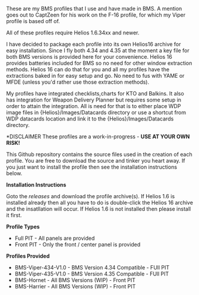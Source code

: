 These are my BMS profiles that I use and have made in BMS. A mention goes out to CaptZeen for his work on the F-16 profile, for which my Viper profile is based off of.

All of these profiles require Helios 1.6.34xx and newer.

I have decided to package each profile into its own Helios16 archive for easy installation. Since I fly both 4.34 and 4.35 at the moment a key file for both BMS versions is provided here for your convenience. Helios 16 provides batteries included for BMS so no need for other window extraction methods. Helios 16 can do that for you and all my profiles have the extractions baked in for easy setup and go. No need to fus with YAME or MFDE (unless you'd rather use those extraction methods).

My profiles have integrated checklists,charts for KTO and Balkins. It also has integration for Weapon Delivery Planner but requires some setup in order to attain the integration. All is need for that is to either place WDP image files in {Helios}/Images/Datacards directory or use a shortcut from WDP datacards location and link it to the {Helios}/Images/Datacards directory.

*DISCLAIMER These profiles are a work-in-progress - **USE AT YOUR OWN RISK!**

This Github repository contains the source files used in the creation of each profile. You are free to download the source and tinker you heart away. If you just want to install the profile then see the installation instructions below.

**Installation Instructions**

Goto the *releases* and download the profile archive(s). If Helios 1.6 is installed already then all you have to do is double-click the Helios 16 archive and the insatllation will occur. If Helios 1.6 is not installed then please install it first.

**Profile Types**
* Full PIT - All panels are provided
* Front PIT - Only the front / center panel is provided


**Profiles Provided**
* BMS-Viper-434-V1.0 - BMS Version 4.34 Compatible - FUll PIT
* BMS-Viper-435-V1.0 - BMS Version 4.35 Compatible - FUll PIT
* BMS-Hornet - All BMS Versions (WIP) - Front PIT
* BMS-Harrier - All BMS Versions (WIP) - Front PIT

